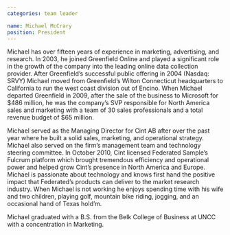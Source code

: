 ```yaml
---
categories: team leader

name: Michael McCrary
position: President
---
```


Michael has over fifteen years of experience in marketing, advertising, and research. In 2003, he joined Greenfield Online and played a significant role in the growth of the company into the leading online data collection provider. After Greenfield’s successful public offering in 2004 (Nasdaq: SRVY) Michael moved from Greenfield’s Wilton Connecticut headquarters to California to run the west coast division out of Encino. When Michael departed Greenfield in 2009, after the sale of the business to Microsoft for $486 million, he was the company’s SVP responsible for North America sales and marketing with a team of 30 sales professionals and a total revenue budget of $65 million.

Michael served as the Managing Director for Cint AB after over the past year where he built a solid sales, marketing, and operational strategy. Michael also served on the firm’s management team and technology steering committee. In October 2010, Cint licensed Federated Sample’s Fulcrum platform which brought tremendous efficiency and operational power and helped grow Cint’s presence in North America and Europe. Michael is passionate about technology and knows first hand the positive impact that Federated’s products can deliver to the market research industry. When Michael is not working he enjoys spending time with his wife and two children, playing golf, mountain bike riding, jogging, and an occasional hand of Texas hold’m.

Michael graduated with a B.S. from the Belk College of Business at UNCC with a concentration in Marketing.